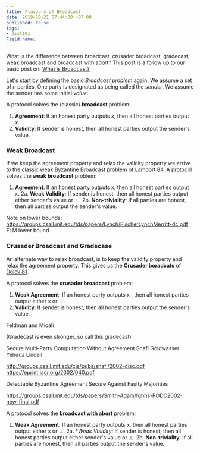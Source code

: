 ```yaml
---
title: Flavours of Broadcast
date: 2019-10-21 07:44:00 -07:00
published: false
tags:
- dist101
Field name: 
---
```


What is the difference between broadcast, crusader broadcast, gradecast, weak broadcast and broadcast with abort? This post is a follow up to our basic post on: [What is Broadcast?](https://decentralizedthoughts.github.io/2019-06-27-defining-consensus/)

Let's start by defining the basic *Broadcast problem* again. We assume a set of $n$ parties. One party is designated as being called the *sender*. We assume the sender has some initial *value*.

A protocol solves the (classic) **broadcast** problem:
1. **Agreement**: If an honest party outputs $x$, then all honest parties output $x$.
2. **Validity**: If sender is honest, then all honest parties output the sender's value.

### Weak Broadcast

If we keep the agreement property and relax the validity property we arrive to the classic weak Byzantine Broadcast problem of [Lamport 84](https://zoo.cs.yale.edu/classes/cs426/2014/bib/lamport83theweak.pdf). A protocol solves the **weak broadcast** problem:
1. **Agreement**: If an honest party outputs x, then all honest parties output x.
2a. **Weak Validity**: If sender is honest, then all honest parties output either sender's value or ⊥.
2b. **Non-triviality**: If all parties are honest, then all parties output the sender's value.
 
Note on lower bounds: https://groups.csail.mit.edu/tds/papers/Lynch/FischerLynchMerritt-dc.pdf FLM lower bound

### Crusader Broadcast and Gradecase

An alternate way to relax broadcast, is to keep the validity property and relax the agreement property. This gives us the **Crusader boradcats** of [Dolev 81](http://infolab.stanford.edu/pub/cstr/reports/cs/tr/81/846/CS-TR-81-846.pdf).

A protocol solves the **crusader broadcast** problem:
1. **Weak Agreement**: If an honest party outputs x , then all honest parties output either x or ⊥.
2. **Validity**: If sender is honest, then all honest parties output the sender's value.

Feldman and Micali

(Gradecast is even stronger, so call this gradecast)





Secure Multi-Party Computation Without Agreement
Shafi Goldwasser
Yehuda Lindell

http://groups.csail.mit.edu/cis/pubs/shafi/2002-disc.pdf
https://eprint.iacr.org/2002/040.pdf


Detectable Byzantine Agreement Secure Against Faulty
Majorities

https://groups.csail.mit.edu/tds/papers/Smith-Adam/fghhs-PODC2002-new-final.pdf









A protocol solves the **broadcast with abort** problem:
1. **Weak Agreement**: If an honest party outputs x, then all honest parties output either x or ⊥.
2a. **Weak Validity*: If sender is honest, then all honest parties output either sender's value or ⊥.
2b. **Non-triviality**: If all parties are honest, then all parties output the sender's value.







